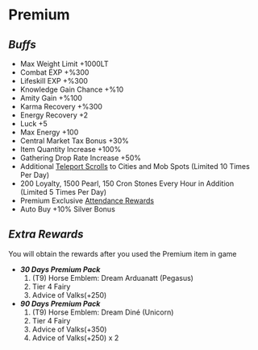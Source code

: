# Premium

## _Buffs_

* Max Weight Limit +1000LT
* Combat EXP +%300
* Lifeskill EXP +%300
* Knowledge Gain Chance +%10
* Amity Gain +%100
* Karma Recovery +%300
* Energy Recovery +2
* Luck +5
* Max Energy +100
* Central Market Tax Bonus +30%
* Item Quantity Increase +100%
* Gathering Drop Rate Increase +50%
* Additional [Teleport Scrolls](../../wiki/teleport-scroll-locations.md) to Cities and Mob Spots (Limited 10 Times Per Day)&#x20;
* 200 Loyalty, 1500 Pearl, 150 Cron Stones Every Hour in Addition (Limited 5 Times Per Day)
* Premium Exclusive [Attendance Rewards](../../wiki/daily-attendance-rewards.md)
* Auto Buy +10% Silver Bonus

## _Extra Rewards_

You will obtain the rewards after you used the Premium item in game

* _**30 Days Premium Pack**_
  1. (T9) Horse Emblem: Dream Arduanatt (Pegasus)
  2. Tier 4 Fairy
  3. Advice of Valks(+250)&#x20;
* _**90 Days Premium Pack**_
  1. (T9) Horse Emblem: Dream Diné (Unicorn)
  2. Tier 4 Fairy
  3. Advice of Valks(+350)
  4. Advice of Valks(+250) x 2
